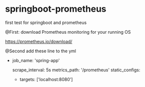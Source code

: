 # springboot-prometheus
first test for springboot and prometheus

@First:
download Prometheus monitoring for your running OS

https://prometheus.io/download/
 
@Second 
add these line to the yml

  - job_name: 'spring-app'

    scrape_interval: 5s
    metrics_path: '/prometheus'
    static_configs:
      - targets: ['localhost:8080']
